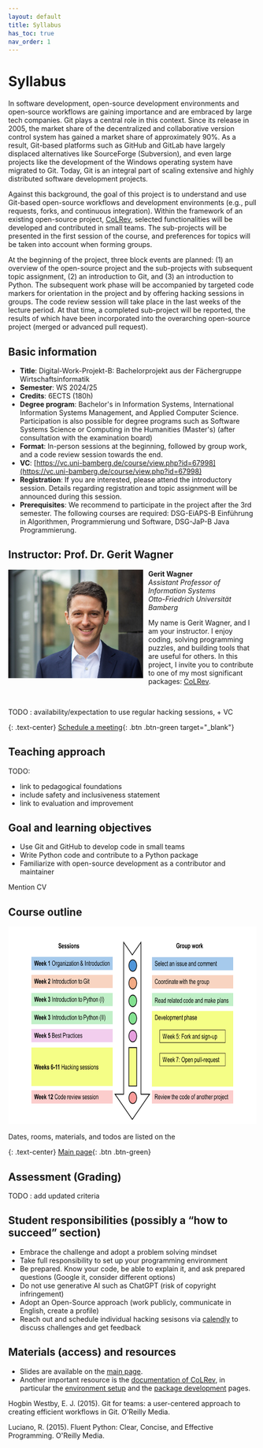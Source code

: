 ```yaml
---
layout: default
title: Syllabus
has_toc: true
nav_order: 1
---
```


# Syllabus

In software development, open-source development environments and open-source workflows are gaining importance and are embraced by large tech companies. Git plays a central role in this context. Since its release in 2005, the market share of the decentralized and collaborative version control system has gained a market share of approximately 90%. As a result, Git-based platforms such as GitHub and GitLab have largely displaced alternatives like SourceForge (Subversion), and even large projects like the development of the Windows operating system have migrated to Git. Today, Git is an integral part of scaling extensive and highly distributed software development projects.

Against this background, the goal of this project is to understand and use Git-based open-source workflows and development environments (e.g., pull requests, forks, and continuous integration). Within the framework of an existing open-source project, [CoLRev](https://github.com/CoLRev-Environment/colrev), selected functionalities will be developed and contributed in small teams. The sub-projects will be presented in the first session of the course, and preferences for topics will be taken into account when forming groups.

At the beginning of the project, three block events are planned: (1) an overview of the open-source project and the sub-projects with subsequent topic assignment, (2) an introduction to Git, and (3) an introduction to Python. The subsequent work phase will be accompanied by targeted code markers for orientation in the project and by offering hacking sessions in groups. The code review session will take place in the last weeks of the lecture period. At that time, a completed sub-project will be reported, the results of which have been incorporated into the overarching open-source project (merged or advanced pull request).

## Basic information

- **Title**: Digital-Work-Projekt-B: Bachelorprojekt aus der Fächergruppe Wirtschaftsinformatik
- **Semester**: WS 2024/25
- **Credits**: 6ECTS (180h)
- **Degree program**: Bachelor's in Information Systems, International Information Systems Management, and Applied Computer Science. Participation is also possible for degree programs such as Software Systems Science or Computing in the Humanities (Master's) (after consultation with the examination board)
- **Format**: In-person sessions at the beginning, followed by group work, and a code review session towards the end.
- **VC**: [https://vc.uni-bamberg.de/course/view.php?id=67998](https://vc.uni-bamberg.de/course/view.php?id=67998)
- **Registration**: If you are interested, please attend the introductory session. Details regarding registration and topic assignment will be announced during this session.
- **Prerequisites**: We recommend to participate in the project after the 3rd semester. The following courses are required: DSG-EiAPS-B Einführung in Algorithmen, Programmierung und Software, DSG-JaP-B Java Programmierung.


## Instructor: Prof. Dr. Gerit Wagner

<img src="../assets/gerit_wagner.jpg" alt="Gerit Wagner (Foto: Tim Kipphan)" style="height: 220px; float: left; padding-right: 10px;">

**Gerit Wagner**  
*Assistant Professor of Information Systems*  
*Otto-Friedrich Universität Bamberg*

My name is Gerit Wagner, and I am your instructor. I enjoy coding, solving programming puzzles, and building tools that are useful for others. In this project, I invite you to contribute to one of my most significant packages: [CoLRev](https://github.com/CoLRev-Environment/colrev). 

<br style="clear:both">

TODO : availability/expectation to use regular hacking sessions, + VC

{: .text-center}
[Schedule a meeting](https://calendly.com/gerit-wagner/30min){: .btn .btn-green target="_blank"}

## Teaching approach

TODO:

- link to pedagogical foundations
- include safety and inclusiveness statement
- link to evaluation and improvement

## Goal and learning objectives

- Use Git and GitHub to develop code in small teams
- Write Python code and contribute to a Python package
- Familiarize with open-source development as a contributor and maintainer

Mention CV

## Course outline

<img src="../assets/agenda.png" style="height: 400px;">

Dates, rooms, materials, and todos are listed on the 

{: .text-center}
[Main page](../index.html){: .btn .btn-green}

## Assessment (Grading)

TODO : add updated criteria

## Student responsibilities (possibly a “how to succeed” section)

- Embrace the challenge and adopt a problem solving mindset
- Take full responsibility to set up your programming environment
- Be prepared. Know your code, be able to explain it, and ask prepared questions (Google it, consider different options)
- Do not use generative AI such as ChatGPT (risk of copyright infringement)
- Adopt an Open-Source approach (work publicly, communicate in English, create a profile)
- Reach out and schedule individual hacking sesisons via [calendly](https://calendly.com/gerit-wagner/30min) to discuss challenges and get feedback

## Materials (access) and resources

- Slides are available on the [main page](https://digital-work-lab.github.io/open-source-project/).
- Another important resource is the [documentation of CoLRev](https://colrev.readthedocs.io/en/latest/), in particular the [environment setup](https://colrev.readthedocs.io/en/latest/dev_docs/setup.html) and the [package development](https://colrev.readthedocs.io/en/latest/dev_docs/packages.html) pages.

<div class="references">
    <p>Hogbin Westby, E. J. (2015). Git for teams: a user-centered approach to creating efficient workflows in Git. O'Reilly Media.</p>
    <p>Luciano, R. (2015). Fluent Python: Clear, Concise, and Effective Programming. O'Reilly Media.</p>
</div>